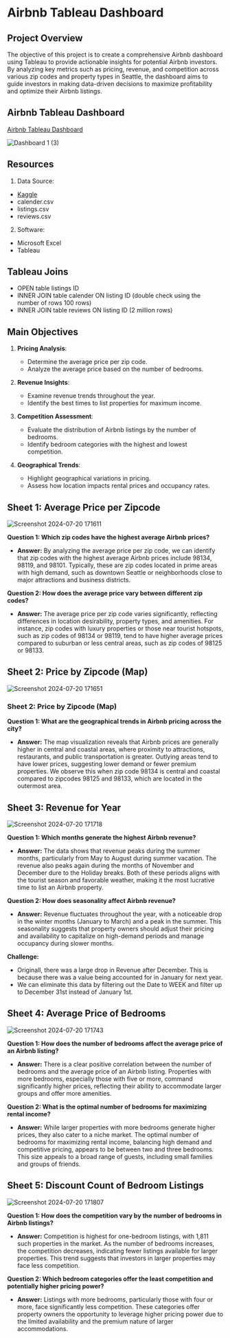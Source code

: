 # Airbnb Tableau Dashboard

## Project Overview
The objective of this project is to create a comprehensive Airbnb dashboard using Tableau to provide actionable insights for potential Airbnb investors. By analyzing key metrics such as pricing, revenue, and competition across various zip codes and property types in Seattle, the dashboard aims to guide investors in making data-driven decisions to maximize profitability and optimize their Airbnb listings.

## Airbnb Tableau Dashboard
[Airbnb Tableau Dashboard](https://public.tableau.com/views/AirBnBTableauFinalProject/Dashboard1?:language=en-US&:sid=&:redirect=auth&:display_count=n&:origin=viz_share_link) 

![Dashboard 1 (3)](https://github.com/user-attachments/assets/42938910-d13f-4b9b-8b36-54d536a30001)


## Resources
1. Data Source:
- [Kaggle](https://www.kaggle.com/datasets/airbnb/seattle)
- calender.csv
- listings.csv
- reviews.csv

2. Software:
- Microsoft Excel
- Tableau

## Tableau Joins
- OPEN table listings ID
- INNER JOIN table calender ON listing ID (double check using the number of rows 100 rows)
- INNER JOIN table reviews ON listing ID (2 million rows)

## Main Objectives
1. **Pricing Analysis**:
   - Determine the average price per zip code.
   - Analyze the average price based on the number of bedrooms.

2. **Revenue Insights**:
   - Examine revenue trends throughout the year.
   - Identify the best times to list properties for maximum income.

3. **Competition Assessment**:
   - Evaluate the distribution of Airbnb listings by the number of bedrooms.
   - Identify bedroom categories with the highest and lowest competition.

4. **Geographical Trends**:
   - Highlight geographical variations in pricing.
   - Assess how location impacts rental prices and occupancy rates.

## Sheet 1: Average Price per Zipcode

![Screenshot 2024-07-20 171611](https://github.com/user-attachments/assets/7ffe6287-13aa-4fd2-a834-6edeb2cb3889)

**Question 1: Which zip codes have the highest average Airbnb prices?**
- **Answer:** By analyzing the average price per zip code, we can identify that zip codes with the highest average Airbnb prices include 98134, 98119, and 98101. Typically, these are zip codes located in prime areas with high demand, such as downtown Seattle or neighborhoods close to major attractions and business districts.

**Question 2: How does the average price vary between different zip codes?**
- **Answer:** The average price per zip code varies significantly, reflecting differences in location desirability, property types, and amenities. For instance, zip codes with luxury properties or those near tourist hotspots, such as zip codes of 98134 or 98119, tend to have higher average prices compared to suburban or less central areas, such as zip codes of 98125 or 98133.

## Sheet 2: Price by Zipcode (Map)

![Screenshot 2024-07-20 171651](https://github.com/user-attachments/assets/83665de3-78cc-4a71-80bc-5a870baddf00)

### Sheet 2: Price by Zipcode (Map)

**Question 1: What are the geographical trends in Airbnb pricing across the city?**
- **Answer:** The map visualization reveals that Airbnb prices are generally higher in central and coastal areas, where proximity to attractions, restaurants, and public transportation is greater. Outlying areas tend to have lower prices, suggesting lower demand or fewer premium properties. We observe this when zip code 98134 is central and coastal compared to zipcodes 98125 and 98133, which are located in the outermost area.

## Sheet 3: Revenue for Year

![Screenshot 2024-07-20 171718](https://github.com/user-attachments/assets/16720f3a-1ab3-4f6e-baf6-eab9aae3954f)

**Question 1: Which months generate the highest Airbnb revenue?**
- **Answer:** The data shows that revenue peaks during the summer months, particularly from May to August during summer vacation. The revenue also peaks again during the months of November and December dure to the Holiday breaks. Both of these periods aligns with the tourist season and favorable weather, making it the most lucrative time to list an Airbnb property.

**Question 2: How does seasonality affect Airbnb revenue?**
- **Answer:** Revenue fluctuates throughout the year, with a noticeable drop in the winter months (January to March) and a peak in the summer. This seasonality suggests that property owners should adjust their pricing and availability to capitalize on high-demand periods and manage occupancy during slower months.

**Challenge:** 
- Originall, there was a large drop in Revenue after December. This is because there was a value being accounted for in January for next year.
- We can eliminate this data by filtering out the Date to WEEK and filter up to December 31st instead of January 1st.

## Sheet 4: Average Price of Bedrooms

![Screenshot 2024-07-20 171743](https://github.com/user-attachments/assets/212b7621-6526-4c97-b458-8279f140a60f)

**Question 1: How does the number of bedrooms affect the average price of an Airbnb listing?**
- **Answer:** There is a clear positive correlation between the number of bedrooms and the average price of an Airbnb listing. Properties with more bedrooms, especially those with five or more, command significantly higher prices, reflecting their ability to accommodate larger groups and offer more amenities.

**Question 2: What is the optimal number of bedrooms for maximizing rental income?**
- **Answer:** While larger properties with more bedrooms generate higher prices, they also cater to a niche market. The optimal number of bedrooms for maximizing rental income, balancing high demand and competitive pricing, appears to be between two and three bedrooms. This size appeals to a broad range of guests, including small families and groups of friends.

## Sheet 5: Discount Count of Bedroom Listings

![Screenshot 2024-07-20 171807](https://github.com/user-attachments/assets/46c5c20f-72ea-4f5f-bb58-61cc6875a0ba)

**Question 1: How does the competition vary by the number of bedrooms in Airbnb listings?**
- **Answer:** Competition is highest for one-bedroom listings, with 1,811 such properties in the market. As the number of bedrooms increases, the competition decreases, indicating fewer listings available for larger properties. This trend suggests that investors in larger properties may face less competition.

**Question 2: Which bedroom categories offer the least competition and potentially higher pricing power?**
- **Answer:** Listings with more bedrooms, particularly those with four or more, face significantly less competition. These categories offer property owners the opportunity to leverage higher pricing power due to the limited availability and the premium nature of larger accommodations.
